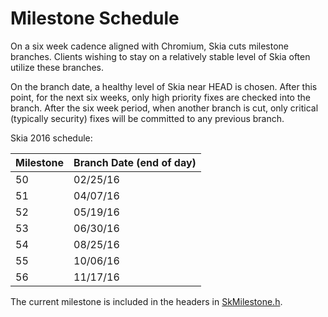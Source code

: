 Milestone Schedule
==================

On a six week cadence aligned with Chromium, Skia cuts milestone branches.
Clients wishing to stay on a relatively stable level of Skia often utilize these
branches.

On the branch date, a healthy level of Skia near HEAD is chosen.  After this
point, for the next six weeks, only high priority fixes are checked into the branch.
After the six week period, when another branch is cut, only critical (typically
security) fixes will be committed to any previous branch.

Skia 2016 schedule:

  Milestone | Branch Date (end of day)
  ----------|-------------------------
  50        | 02/25/16
  51        | 04/07/16
  52        | 05/19/16
  53        | 06/30/16
  54        | 08/25/16
  55        | 10/06/16
  56        | 11/17/16

The current milestone is included in the headers in
[SkMilestone.h](https://skia.googlesource.com/skia/+/master/include/core/SkMilestone.h).
